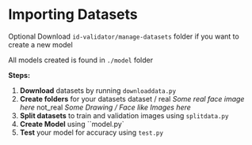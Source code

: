 # Importing Datasets


Optional Download `id-validator/manage-datasets` folder if you want to create a new model

All models created is found in `./model` folder


**Steps:**
1. **Download** datasets by running `downloaddata.py` 
2. **Create folders** for your datasets 
        dataset / 
            real  *Some real face image here*
            not_real  *Some Drawing / Face like Images here*
3. **Split datasets** to train and validation images using `splitdata.py`
4. **Create Model** using ``model.py`
5. **Test** your model for accuracy using `test.py` 

